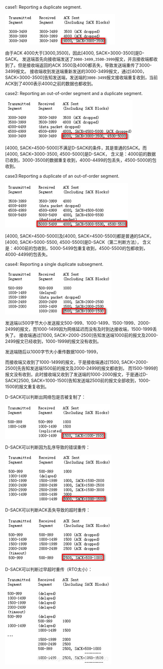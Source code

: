 
case1: Reporting a duplicate segment.

![img](assets/20190127102442394.jpg)

由于ACK 4000大于[3000,3500]，因此[4000, SACK=3000-3500]是D-SACK。
发送端首先向接收端发送了`3000-3499,3500-3999`报文，并且接收端都收到了。但是接收端返回的ACK 3500及4000都丢失，导致发送端重传了3000-3499报文。
接收端收到发送端重新发送的3000-3499报文，通过[4000，SACK=3000-3500]告知发送端，发送端的`3000-3499`报文接收端重复收到，当前ACK到了4000表示4000之前的数据也都收到。

case2: Reporting an out-of-order segment and a duplicate segment.

![img](assets/2019012710245146.jpg)

[4000, SACK=4500-5000]不满足D-SACK的条件，其是普通的SACK。而[4000, SACK=3000-3500, 4500-5000]是D-SACK，
含义是：4000前的数据已收到，3000-3500的数据重复收到，4000-4499的包丢失，4500-5000的包收到。

case3:Reporting a duplicate of an out-of-order segment.

![img](assets/20190127102500234.jpg)

[4000, SACK=4500-5000]及[4000, SACK=4500-5500]都是普通的SACK，[4000, SACK=5000-5500, 4500-5500]是D-SACK（第二判断方法），
含义是：4000前的包收到，5000-5499包重复收到，4500-5500的包都收到，4000-4499的包丢失。

case4: Reporting a single duplicate subsegment.

![img](assets/20190127102508595.jpg)

发送端以500字节大小发送报文500-999、1000-1499、1500-1999、2000-2499的报文，而1000-1499因为网络延迟而没有及时到达接收端，1500-1999丢失了。
接收端通过[1000, SACK=2000-2500]告知发送端1000前的报文及2000-2499报文已经收到，1000-1999的报文没有收到。

发送端随后以1000字节大小重传数据1000-1999，

而接收端又收到了1000-1499的报文，于是接收端通过[1500, SACK=2000-2500]先告知发送端1500前的报文及2000-2499的报文都收到，
而1500-1999的报文没有收到，此时接收端又收到了发送端的1000-2000报文，于是通过D-SACK[2500, SACK=1000-1500]告知发送端2500前的报文全部收到，1000-1500的报文重复收到。

D-SACK可以判断出网络包是否被复制了：

![img](assets/20190127102600493.jpg)

D-SACK可以判断因为乱序导致的错误重传：

![img](assets/2019012710260928.jpg)

D-SACK可以判断ACK丢失导致的超时重传：

![img](assets/20190127102616443.jpg)

D-SACK可以判断过早超时重传（RTO太小）：

![img](assets/20190127102625331.jpg)